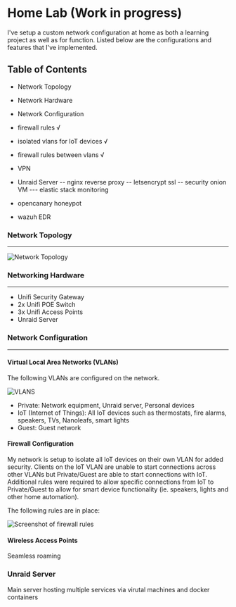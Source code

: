 # Home Lab (Work in progress)
I've setup a custom network configuration at home as both a learning project as well as for function. Listed below are the configurations and features that I've implemented.

## Table of Contents
- Network Topology
- Network Hardware
- Network Configuration


- firewall rules √
- isolated vlans for IoT devices √
- firewall rules between vlans √
- VPN
- Unraid Server
-- nginx reverse proxy
-- letsencrypt ssl
-- security onion VM
---  elastic stack monitoring
- opencanary honeypot
- wazuh EDR

### Network Topology
-----

![Network Topology]()

### Networking Hardware
-----
- Unifi Security Gateway
- 2x Unifi POE Switch 
- 3x Unifi Access Points
- Unraid Server

### Network Configuration
-----

#### Virtual Local Area Networks (VLANs)
The following VLANs are configured on the network.

![VLANS]()

- Private: Network equipment, Unraid server, Personal devices
- IoT (Internet of Things): All IoT devices such as thermostats, fire alarms, speakers, TVs, Nanoleafs, smart lights
- Guest: Guest network

#### Firewall Configuration

My network is setup to isolate all IoT devices on their own VLAN for added security. Clients on the IoT VLAN are unable to start connections across other VLANs but Private/Guest are able to start connections with IoT. Additional rules were required to allow specific connections from IoT to Private/Guest to allow for smart device functionality (ie. speakers, lights and other home automation).

The following rules are in place:

![Screenshot of firewall rules]() 

#### Wireless Access Points
Seamless roaming 

### Unraid Server
Main server hosting multiple services via virutal machines and docker containers

